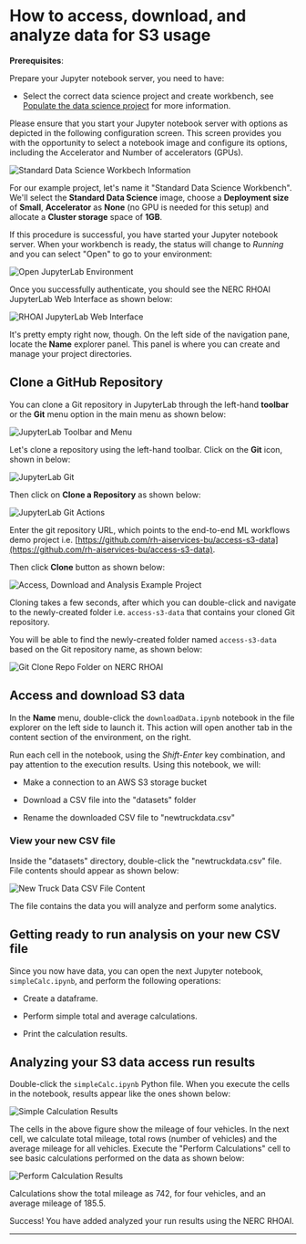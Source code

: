 # How to access, download, and analyze data for S3 usage

**Prerequisites**:

Prepare your Jupyter notebook server, you need to have:

-   Select the correct data science project and create workbench, see
    [Populate the data science project](../data-science-project/using-projects-the-rhoai.md#populate-the-data-science-project-with-a-workbench)
    for more information.

Please ensure that you start your Jupyter notebook server with options as depicted
in the following configuration screen. This screen provides you with the opportunity
to select a notebook image and configure its options, including the Accelerator
and Number of accelerators (GPUs).

![Standard Data Science Workbech Information](images/standard-data-science-workbench.png)

For our example project, let's name it "Standard Data Science Workbench". We'll
select the **Standard Data Science** image, choose a **Deployment size** of **Small**,
**Accelerator** as **None** (no GPU is needed for this setup) and allocate a
**Cluster storage** space of **1GB**.

If this procedure is successful, you have started your Jupyter notebook server.
When your workbench is ready, the status will change to _Running_ and you can select
"Open" to go to your environment:

![Open JupyterLab Environment](images/open-standard-ds-workbench-jupyter-lab.png)

Once you successfully authenticate, you should see the NERC RHOAI JupyterLab Web
Interface as shown below:

![RHOAI JupyterLab Web Interface](images/jupyterlab_web_interface.png)

It's pretty empty right now, though. On the left side of the navigation pane,
locate the **Name** explorer panel. This panel is where you can create and manage
your project directories.

## Clone a GitHub Repository

You can clone a Git repository in JupyterLab through the left-hand **toolbar** or
the **Git** menu option in the main menu as shown below:

![JupyterLab Toolbar and Menu](images/jupyterlab-toolbar-main-menu.jpg)

Let's clone a repository using the left-hand toolbar. Click on the **Git** icon,
shown in below:

![JupyterLab Git](images/jupyterlab_git.png)

Then click on **Clone a Repository** as shown below:

![JupyterLab Git Actions](images/jupyterlab_git_actions.png)

Enter the git repository URL, which points to the end-to-end ML workflows demo
project i.e. [https://github.com/rh-aiservices-bu/access-s3-data](https://github.com/rh-aiservices-bu/access-s3-data).

Then click **Clone** button as shown below:

![Access, Download and Analysis Example Project](images/access-download-and-analysis-s3-data-git-repo.png)

Cloning takes a few seconds, after which you can double-click and navigate to the
newly-created folder i.e. `access-s3-data` that contains your cloned Git repository.

You will be able to find the newly-created folder named `access-s3-data` based on
the Git repository name, as shown below:

![Git Clone Repo Folder on NERC RHOAI](images/rhoai-git-cloned-repo.jpg)

## Access and download S3 data

In the **Name** menu, double-click the `downloadData.ipynb` notebook in the file
explorer on the left side to launch it. This action will open another tab in the
content section of the environment, on the right.

Run each cell in the notebook, using the _Shift-Enter_ key combination, and pay
attention to the execution results. Using this notebook, we will:

-   Make a connection to an AWS S3 storage bucket

-   Download a CSV file into the "datasets" folder

-   Rename the downloaded CSV file to "newtruckdata.csv"

### View your new CSV file

Inside the "datasets" directory, double-click the "newtruckdata.csv" file. File
contents should appear as shown below:

![New Truck Data CSV File Content](images/newtruckdata.jpg)

The file contains the data you will analyze and perform some analytics.

## Getting ready to run analysis on your new CSV file

Since you now have data, you can open the next Jupyter notebook, `simpleCalc.ipynb`,
and perform the following operations:

-   Create a dataframe.

-   Perform simple total and average calculations.

-   Print the calculation results.

## Analyzing your S3 data access run results

Double-click the `simpleCalc.ipynb` Python file. When you execute the cells in the
notebook, results appear like the ones shown below:

![Simple Calculation Results](images/running-simple-calculation.jpg)

The cells in the above figure show the mileage of four vehicles. In the next cell,
we calculate total mileage, total rows (number of vehicles) and the average mileage
for all vehicles. Execute the "Perform Calculations" cell to see basic calculations
performed on the data as shown below:

![Perform Calculation Results](images/perform_calculation_results.jpg)

Calculations show the total mileage as 742, for four vehicles, and an average
mileage of 185.5.

Success! You have added analyzed your run results using the NERC RHOAI.

---
